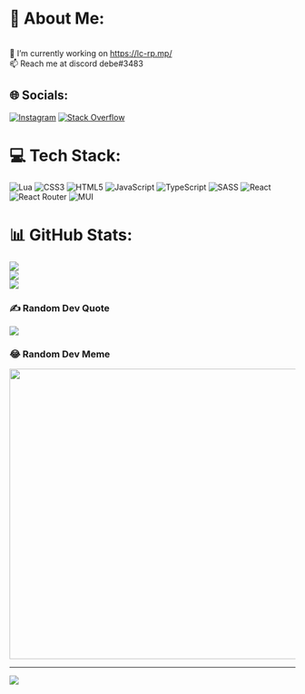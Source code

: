 # 💫 About Me:
<br>🤝 I’m currently working on https://lc-rp.mp/<br>📫 Reach me at discord debe#3483<br>


## 🌐 Socials:
[![Instagram](https://img.shields.io/badge/Instagram-%23E4405F.svg?logo=Instagram&logoColor=white)](https://instagram.com/https://www.instagram.com/debbuus/) [![Stack Overflow](https://img.shields.io/badge/-Stackoverflow-FE7A16?logo=stack-overflow&logoColor=white)](https://stackoverflow.com/users/20022359) 

# 💻 Tech Stack:
![Lua](https://img.shields.io/badge/lua-%232C2D72.svg?style=flat&logo=lua&logoColor=white) ![CSS3](https://img.shields.io/badge/css3-%231572B6.svg?style=flat&logo=css3&logoColor=white) ![HTML5](https://img.shields.io/badge/html5-%23E34F26.svg?style=flat&logo=html5&logoColor=white) ![JavaScript](https://img.shields.io/badge/javascript-%23323330.svg?style=flat&logo=javascript&logoColor=%23F7DF1E) ![TypeScript](https://img.shields.io/badge/typescript-%23007ACC.svg?style=flat&logo=typescript&logoColor=white) ![SASS](https://img.shields.io/badge/SASS-hotpink.svg?style=flat&logo=SASS&logoColor=white) ![React](https://img.shields.io/badge/react-%2320232a.svg?style=flat&logo=react&logoColor=%2361DAFB) ![React Router](https://img.shields.io/badge/React_Router-CA4245?style=flat&logo=react-router&logoColor=white) ![MUI](https://img.shields.io/badge/MUI-%230081CB.svg?style=flat&logo=material-ui&logoColor=white)
# 📊 GitHub Stats:
![](https://github-readme-stats.vercel.app/api?username=deBBuu&theme=dark&hide_border=false&include_all_commits=false&count_private=false)<br/>
![](https://github-readme-streak-stats.herokuapp.com/?user=deBBuu&theme=dark&hide_border=false)<br/>
![](https://github-readme-stats.vercel.app/api/top-langs/?username=deBBuu&theme=dark&hide_border=false&include_all_commits=false&count_private=false&layout=compact)

### ✍️ Random Dev Quote
![](https://quotes-github-readme.vercel.app/api?type=horizontal&theme=radical)

### 😂 Random Dev Meme
<img src="https://random-memer.herokuapp.com/" width="512px"/>

---
[![](https://visitcount.itsvg.in/api?id=deBBuu&icon=0&color=0)](https://visitcount.itsvg.in)
